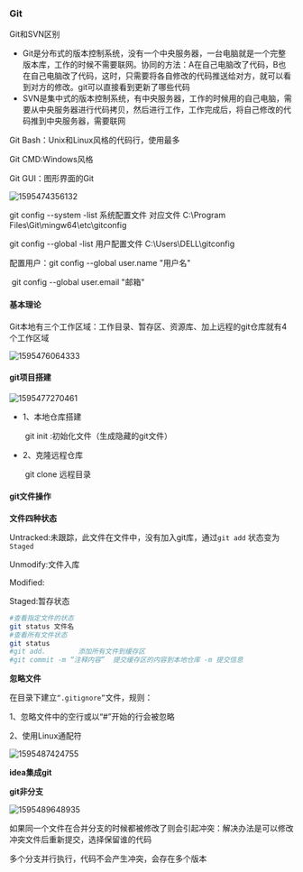 ### Git

Git和SVN区别

- Git是分布式的版本控制系统，没有一个中央服务器，一台电脑就是一个完整版本库，工作的时候不需要联网。协同的方法：A在自己电脑改了代码，B也在自己电脑改了代码，这时，只需要将各自修改的代码推送给对方，就可以看到对方的修改。git可以直接看到更新了哪些代码
- SVN是集中式的版本控制系统，有中央服务器，工作的时候用的自己电脑，需要从中央服务器进行代码拷贝，然后进行工作，工作完成后，将自己修改的代码推到中央服务器，需要联网

Git Bash：Unix和Linux风格的代码行，使用最多

Git CMD:Windows风格

Git GUI：图形界面的Git

![1595474356132](C:\Users\DELL\AppData\Roaming\Typora\typora-user-images\1595474356132.png)

git config --system -list 系统配置文件  对应文件  C:\Program Files\Git\mingw64\etc\gitconfig

git config --global -list 用户配置文件    C:\Users\DELL\gitconfig

配置用户：git config --global user.name "用户名"

​					git config --global user.email "邮箱"

#### 基本理论

Git本地有三个工作区域：工作目录、暂存区、资源库、加上远程的git仓库就有4个工作区域

![1595476064333](C:\Users\DELL\AppData\Roaming\Typora\typora-user-images\1595476064333.png)

#### git项目搭建

![1595477270461](C:\Users\DELL\AppData\Roaming\Typora\typora-user-images\1595477270461.png)

- 1、本地仓库搭建

  ​	git init :初始化文件（生成隐藏的git文件）

- 2、克隆远程仓库

  ​    git clone 远程目录

  

  

#### git文件操作

**文件四种状态**

Untracked:未跟踪，此文件在文件中，没有加入git库，通过`git add` 状态变为`Staged`

Unmodify:文件入库

Modified:

Staged:暂存状态

```bash
#查看指定文件的状态
git status 文件名
#查看所有文件状态
git status
#git add.        添加所有文件到缓存区
#git commit -m “注释内容”  提交缓存区的内容到本地仓库 -m 提交信息

```

**忽略文件**

在目录下建立`“.gitignore”`文件，规则：

1、忽略文件中的空行或以“#”开始的行会被忽略

2、使用Linux通配符

![1595487424755](C:\Users\DELL\AppData\Roaming\Typora\typora-user-images\1595487424755.png)

   

**idea集成git**

**git非分支**

![1595489648935](C:\Users\DELL\AppData\Roaming\Typora\typora-user-images\1595489648935.png)

如果同一个文件在合并分支的时候都被修改了则会引起冲突：解决办法是可以修改冲突文件后重新提交，选择保留谁的代码

多个分支并行执行，代码不会产生冲突，会存在多个版本

